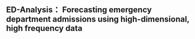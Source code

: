 ## ED-Analysis： Forecasting emergency department admissions using high-dimensional, high frequency data
